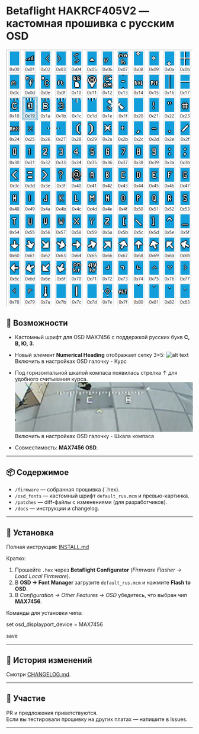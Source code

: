 # Betaflight HAKRCF405V2 — кастомная прошивка с русским OSD

![Превью OSD](osd_fonts/preview.png)

## 📌 Возможности
- Кастомный шрифт для OSD MAX7456 с поддержкой русских букв **С, В, Ю, З**.  
- Новый элемент **Numerical Heading** отображает сетку 3×5:
![alt text](docs/кц.png)
Включить в настройках OSD галочку - Курс

- Под горизонтальной шкалой компаса появилась стрелка ↑ для удобного считывания курса.
![alt text](docs/кбл.png)
Включить в настройках OSD галочку - Шкала компаса

- Совместимость: **MAX7456 OSD**.

---

## 📦 Содержимое
- `/firmware` — собранная прошивка (`.hex).  
- `/osd_fonts` — кастомный шрифт `default_rus.mcm` и превью-картинка.  
- `/patches` — diff-файлы с изменениями (для разработчиков).  
- `/docs` — инструкции и changelog.  

---

## 🚀 Установка
Полная инструкция: [INSTALL.md](docs/INSTALL.md)  

Кратко:
1. Прошейте `.hex` через **Betaflight Configurator** (*Firmware Flasher → Load Local Firmware*).  
2. В **OSD → Font Manager** загрузите `default_rus.mcm` и нажмите **Flash to OSD**.  
3. В *Configuration → Other Features → OSD* убедитесь, что выбран чип **MAX7456**.  

Команды для установки чипа:

set osd_displayport_device = MAX7456

save

---

## 📜 История изменений
Смотри [CHANGELOG.md](docs/CHANGELOG.md).

---

## 🤝 Участие
PR и предложения приветствуются.  
Если вы тестировали прошивку на других платах — напишите в Issues.  

---
